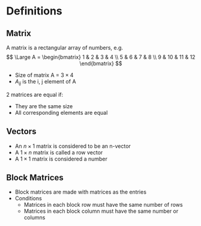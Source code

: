 # Definitions
## Matrix
A matrix is a rectangular array of numbers, e.g.
$$
\Large
A = \begin{bmatrix}
1 & 2 & 3 & 4 \\ 
5 & 6 & 7 & 8 \\ 
9 & 10 & 11 & 12
\end{bmatrix}
$$
- Size of matrix A = $3 \times 4$
- $A_{ij}$ is the i, j element of A

2 matrices are equal if:
- They are the same size
- All corresponding elements are equal
## Vectors
- An $n \times 1$ matrix is considered to be an n-vector
- A $1 \times n$ matrix is called a row vector
- A $1 \times 1$ matrix is considered a number
## Block Matrices
- Block matrices are made with matrices as the entries
- Conditions
	- Matrices in each block row must have the same number of rows
	- Matrices in each block column must have the same number or columns
